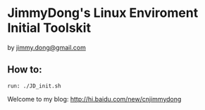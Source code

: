 #  JimmyDong's Linux Enviroment Initial Toolskit
by jimmy.dong@gmail.com

##  How to:  
    run: ./JD_init.sh


Welcome to my blog: http://hi.baidu.com/new/cnjimmydong

